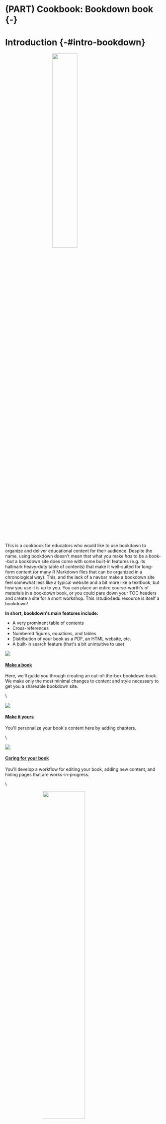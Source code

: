 # (PART) Cookbook: Bookdown book {-}



# Introduction {-#intro-bookdown}

<img src="images/illos/bookdown-base.jpg" width="40%" style="display: block; margin: auto;" />

This is a cookbook for educators who would like to use bookdown to organize and deliver educational content for their audience. Despite the name, using bookdown doesn't mean that what you make *has* to be a book--but a bookdown site does come with some built-in features (e.g. its hallmark heavy-duty table of contents) that make it well-suited for long-form content (or many R Markdown files that can be organized in a chronological way). This, and the lack of a navbar make a bookdown site feel somewhat less like a typical website and a bit more like a textbook, but how you use it is up to you. You can place an entire course-worth's of materials in a bookdown book, or you could pare down your TOC headers and create a site for a short workshop. This rstudio4edu resource is itself a bookdown! 

**In short, bookdown's main features include:**

* A very prominent table of contents
* Cross-references
* Numbered figures, equations, and tables
* Distribution of your book as a PDF, an HTML website, etc.
* A built-in search feature (that's a bit unintuitive to use)


<div class = "side-by-side no-anchor">
<div class = "side1">

<a href="#make-book" target="_blank"><img src="images/illos/bookdown-make.jpg" style="display: block; margin: auto;" /></a>

</div>
<div class = "side2">

#### [Make a book](#make-book)
Here, we'll guide you through creating an out-of-the-box bookdown book. We make only the most minimal changes to content and style necessary to get you a shareable bookdown site.

</div>
</div>

\

<div class = "side-by-side no-anchor">
<div class = "side1">

<a href="#book-yours" target="_blank"><img src="images/illos/insert.jpg" style="display: block; margin: auto;" /></a>

</div>
<div class = "side2">

#### [Make it yours](#book-yours)
You'll personalize your book's content here by adding chapters.

</div>
</div>

\

<div class = "side-by-side no-anchor">
<div class = "side1">

<a href="#book-care" target="_blank"><img src="images/illos/bookdown-care.jpg" style="display: block; margin: auto;" /></a>

</div>
<div class = "side2">

#### [Caring for your book](#book-care)
You'll develop a workflow for editing your book, adding new content, and hiding pages that are works-in-progress.

</div>
</div>

\

<div class = "side-by-side no-anchor">
<div class = "side1">

<a href="#book-dress" target="_blank"><img src="images/illos/bookdown-dressup.jpg" width="52%" style="display: block; margin: auto;" /></a>

</div>
<div class = "side2">

#### [Dress it up](#book-dress)

Here, you'll find instructions for no-fuss website customizations that leverage built-in features that *do not* rely on knowing, learning, or using CSS.

</div>
</div>

\

<div class = "side-by-side no-anchor">
<div class = "side1">

<a href="#book-fancy" target="_blank"><img src="images/illos/bookdown-fancy.jpg" width="50%" style="display: block; margin: auto;" /></a>

</div>
<div class = "side2">

#### [Make it fancier](#book-fancy)

If you want to take your customization further, we show you how to make your book look like the crème de la crème with some CSS, HTML, and (a teensy bit of) JavaScript.

</div>
</div>

## What are we making? {-}

If you have experience making basic R Markdown sites, then you can think of a bookdown as an R Markdown site with additional YAML files (there are *three*, which take care of configuration and stitching the site together) and some more rigid rules about what can start each document. 


[INSERT ANALOGY HERE FOR THE FILE TYPES]

As we build our first book, we'll want to keep in mind these elements:

* **Level 1 headers**, become new site pages/ book chapters
* **Three YAMLS**, one of which is `index.Rmd`and works as it does for RMD sites
* **.Rmd file order**, can be set manually in one of the YAMLs

Additionally, just like we did for R Markdown sites, we'll demo how to publish your bookdown site for free using GitHub Pages, so we'll also need:

* **A `docs/` folder** which will be the folder that we will use as the “boarding area” for your rendered site files to deploy on GitHub Pages.
* To **turn on GitHub Pages for your repository**.

There are certainly other options for publishing (aka deploying) a bookdown website. For an overview of other options, you may reference: https://rstudio.github.io/distill/publish_website.html.



## Pros and cons of using bookdown sites {-}

* Pros: Feels like working with a regular RMD site, once you get the hang of the YAMLS and the Level 1 headers. 

* Cons: Three YAMLs. Can't use tabsets. Your directory will be likely be filled with many `.Rmd`s, and there's no good way to organize them into subdirectories.


## Is this cookbook for you? {-}

**Pre-requisites:**

* You have a [GitHub account](https://github.com/)
* You are comfortable with the basics of using R and RStudio
* You understand how R projects work
* You understand the difference between a regular R script and an R Markdown document
* You have some familiarity working with R Markdown documents
* It is helpful, but not necessary if you have some familiarity with making regular RMD sites

**What you’ll learn:**

* How to compile multiple R Markdown files into a Bookdown site
* How to publish your Bookdown for free via GitHub Pages
* How to add basic customization using built in options
* How to take the customization even further by using HTML, CSS, and a little bit of JavaScript


## Learning resources {-}

* Bookdown examples from competition
*
* 

# Make a book {#make-book}


<img src="images/illos/bookdown-make.jpg" width="70%" style="display: block; margin: auto;" />

## tl;dr

This tl;dr is for readers who are already experienced with GitHub and want to see our “cheatsheet” version of the rest of this chapter. If you are looking for screenshots plus some hand-holding, we think you’ll benefit from reading the rest of this chapter.

**Here’s how you make an bookdown site from scratch, using a built-in site skeleton as a template:**

1. Start with an empty RStudio project linked to a remote GitHub repository that you can push/pull to from your local copy in RStudio.

1. In your project, create a simple shell for a bookdown website shell by running the following code in your R console:

    
    ```r
    bookdown:::bookdown_skeleton(getwd())
    ```

1. In your `_bookdown.yml` file, prep for publishing to GitHub Pages by changing the output directory of your book to a folder named `"docs"`.
    
    
    
1. Tell GitHub Pages to bypass using Jekyll to build your book by adding a single empty file named `.nojekyll` to your project root directory.

    
    ```r
    file.create(".nojekyll")
    ```


1. Build your book using the RStudio "Build" pane or by going to *Addins* > *Preview Book*

1. Push and commit to send your book online to GitHub- do you see your `.html` files in the `"docs"` folder?

1. Turn on GitHub Pages by going to your repository online. Click on the repository’s settings and under GitHub Pages, change the Source to be the `master branch /docs` folder.

1. Edit your book, build it, then push and commit to GitHub to publish your changes online.

1. Rinse and repeat! Every push to your `master` branch triggers the online version of your site to update.



## Getting set up

<img src="images/illos/Gears.jpg" width="20%" style="display: block; margin: auto;" />

### Packages needed

We'll use the following packages:


```r
#install.packages("bookdown")
library(bookdown)
```

### Make a project {#book-proj-first}

For your first bookdown site, we recommend starting by creating a GitHub repository online first, then making a project in RStudio. 

<!--TODO: add link to other workflow that we recommend later-->



We recommend following the tips on [Happy Git with R](https://happygitwithr.com/new-github-first.html) and starting in GitHub before switching to RStudio:

1. [**Create a new repository on GitHub**](https://happygitwithr.com/new-github-first.html#make-a-repo-on-github-2) for your work. 

    + Do *not* initialize the repo with a `.gitignore` or a `README` file (we'll add these later!).  
<br>
1. **Copy the repository URL** to your clipboard. 

    + Do this by clicking the green Clone or Download button.
    
    + Copy the HTTPS clone URL (looks like: `https://github.com/{yourname}/{yourrepo}.git`).
    
    + **Or** copy the SSH URL if you chose to set up SSH keys (looks like: `git@github.com:{yourname}/{yourrepo}.git`).  
<br> 
1. [Create a new RStudio Project via git clone](https://happygitwithr.com/new-github-first.html#new-rstudio-project-via-git-clone). **Open RStudio.** 

    + Do this by clicking *File* > *New Project* > *Version Control*> *Git*. 
    
    + Paste the copied URL. 
    
    + Be intentional about where you tell RStudio to create this new Project.  
<br>
1. **Click Create Project.**

:::tip
Follow these instructions from [Happy Git with R](https://happygitwithr.com/) to start with a new repo on [GitLab](https://happygitwithr.com/new-github-first.html#gitlab) or [Bitbucket](https://happygitwithr.com/new-github-first.html#bitbucket), instead of GitHub.
:::



### Make a book skeleton {#book-site-skeleton}

We'll start by creating the shell for a minimal bookdown website, and we'll publish this to GitHub Pages straight away. In your R console, type and run the following code:


```r
bookdown:::bookdown_skeleton(getwd())
```

:::gotcha
Note that we use ::: here (with three colons!) to generate these files.
:::

You will end up with the files in your working directory shown in Figure \@ref(fig:bookdown-dir).

Close RStudio and re-open your book by clicking on the project file (`.Rproj`). When you re-open the project, you may notice the `.Rproj` file shows up in your Git pane, which means that the file has changed. What happened? RStudio has detected that you have built a book, so a single line has been added to your `.Rproj` file:

```yaml
BuildType: Website
```

## A mini-orientation {#book-site-orientation}

Our skeleton created several out-of-the-box content files for our site, three of which contain YAML content:  

<div class="figure" style="text-align: center">
<img src="images/screenshots/bookdown-skeleton-files.jpg" alt="Book skeleton" width="500px" />
<p class="caption">(\#fig:bookdown-dir)Book skeleton</p>
</div>

1. `index.Rmd`. Any content in this file will be your bookdown site’s homepage. It will also be the initial chapter in your book, usually a preface or introductory chapter. This is also the only `.Rmd` file in the book that will begin with YAML (aka configuration) info. This file *must* be named `“index.Rmd”`.

1. `.Rmd` files starting with `"01-"`, `"02-"`, etc. These make up the other book content. By default, our book skeleton prefaces their filenames with numbers, which is what bookdown will use to order our content after `index.Rmd.` We'll eventually change these filenames (and the way we order files), but for now let's leave them as is. 

1. The other 2 YAMLs: `_bookdown.yml` and `_output.yml` contain other configuration info that we'll detail later. Highlights include that `_bookdown.yml` will be the place where we specify custom ordering of our bookdown `.Rmd`s, and `_output.yml` is where we'll link to supporting files like custom HTML and CSS. 

When we build our book, all of the `.Rmd` files will eventually be rendered as HTML files (i.e., website-ready pages). 

Nothing to do here, but good to know these things! We'll circle back to editing these files later.


## Push to GitHub {#book-push}

Let's get these website files pushed up to our remote repository on GitHub. Do the following from RStudio:

1. **Click *Git* ** in the same RStudio pane that also contains the *Environment* tab.

2. **Check the box(es)** under the "Staged" column and click *Commit*.

3. **Add a commit message** like "Creates book skeleton" and then click *Push*.

<img src="images/screenshots/bookdown-push.png" width="394" style="display: block; margin: auto;" />

## Change output directory {#book-output}

Now let's make a small change. In order to publish to GitHub pages, we'll want to send all of our rendered site files (i.e., the HTML files we'll soon have) to a folder named `docs/`. We do this by editing one of bookdown's YAML files.

* **Open `_bookdown.yml` and add `output_dir: docs`** on its own line:

    ```yaml
    book_filename: fake-book
    delete_merged_file: true
    output_dir: docs
    language:
      ui:
        chapter_name: 'Chapter '
    ```


:::gotcha
You might think that changing for the output directory to the `/docs` folder would be something that would be handled by the `_output.yml`, given its name, but confusingly, this is added to the `_bookdown.yml` instead.
:::

This step is a one-time step. It says: 
    
> "Please take all of my `.html` files that will get made when I *build*, and place them in the `docs/` folder. And if there's not a `docs/` folder, then make one." 
    
Having our HTML files live in `docs/` is necessary for using GitHub pages to make our pages go live, which we'll do soon. You do *not* need this step if you will not be publishing to GitHub Pages.


While we have `_bookdown.yml` open, let's add an additional line that will have each `.Rmd` in our book be processed independently. This is preferable, but if you think you have a use-case where this wouldn't be what you want, read up more about the alternative [here](https://bookdown.org/yihui/bookdown/new-session.html). 

* **In `_bookdown.yml`, add** `new_session: yes`.

    ```yaml
    book_filename: fake-book
    delete_merged_file: true
    output_dir: docs
    language:
      ui:
        chapter_name: 'Chapter '
    new_session: true
    ```


## Turn off Jekyll {#book-nojekyll}

This bit is only necessary if you plan to use GitHub Pages for publishing your website. We need to tell GitHub Pages to bypass using Jekyll to build your site. Jekyll works behind the scenes in GitHub Pages as a static site generator, but is not needed for R Markdown-related sites. Turning it off ensures that later down the line we won't run into problems with including formulas, equations, and folders that start with an `_` underscore, should we decide to do that. We complete this step by adding a single empty file named `.nojekyll` to your project root directory by running the following in the console:


```r
file.create(".nojekyll")
```
    
This is a hidden file, so don't worry if you don't see it in your *Files* pane after it's been created.

## Build your book {#build-book}

<a href="#build-book" target="_blank"><img src="images/pkg/Build.jpg" style="display: block; margin: auto;" /></a>

The files we have so far are enough to build our skeletal book. We "build", or render, our book each time we want to preview what our book likes like locally, and this is something you'll likely do many times over the course of making your book.

This step will render the HTML files we need and place them in a `docs/` folder. You can render your book a few different ways from either the RStudio IDE or the R console. Choose one of these for now, but we discuss other options later in @\ref(render-book).

<div class="side-by-side">
<div class= "side1">

**Option 1**: *From the R console*, you can run: 


```r
bookdown::serve_book()
```

</div>
<div class = "side2">

**Option 2**: *In the RStudio toolbar menu*, click on *Addins* > *Preview Book*

<div class="figure" style="text-align: center">
<img src="images/screenshots/bookdown-addins.png" alt="The Addins menu in RStudio" width="322" />
<p class="caption">(\#fig:unnamed-chunk-19)The Addins menu in RStudio</p>
</div>

</div>
</div>

:::rstudio-tip
Do not click on *Knit* to render your book! **[WHY?]** If you've already knit, then just clear out the `_book` folder. 
:::

<!-- or docs/ folder?-->

After running this, you should now see:

* A **`docs/` folder** in your project directory that has HTML files, among a few other files
* A **local preview of your book**, either automatically opened in a new window or in the *Viewer* tab in one of the RStudio panes.

:::tip
If at this point you somehow ended up with a folder called `_book/` in your project directory, go ahead and delete it. You don't need it. This is just bookdown's default version of the `docs/` folder, and if you have it, it just means you must have built your book before we specified `output_dir: "docs"` in `_bookdown.yml`.
:::

<!--todo: we need to tell them how to remove that dir if pushed-->


## Push to GitHub (again) {#book-push2}

Let's get these *new* website files pushed up to our remote repository on GitHub. 

* **You did render everything, right?** If you want your site to have the most recent updates you've made, then every single `.Rmd` file with a change must be rendered *right before* pushing to GitHub. We just did this in the last step, but just in case you felt inspired to make edits after seeing your book's local preview, then make sure each file with edits is rendered again. These can be done in one fell swoop, using either *Preview Book* or `bookdown::serve_book()`. 

:::gotcha
Watch out! Each time you build your book, the `docs/` folder will be overwritten with updated HTML versions of your `.Rmd`s. This means you shou NEVER EDIT FILES IN THE `docs/` FOLDER! Nothing catastrophic will happen if you do, but you will overwrite and lose all your changes the next time you build your book.
:::

* Go ahead and **stage** all your changed files, **commit**, and **push** to GitHub.

Everything should now be in your GitHub repo, but it's not yet a working bookdown site. In the next step we make the bookdown site live!

## Make a living, breathing site! {#book-living}

It's now time to tell GitHub where to find our website-ready files:



1. **Back on GitHub, click the *Settings* tab** of your project repository.


2. **Scroll down** until you get to "GitHub Pages" and select "master branch/docs folder". (This is why we had to set up `output_dir: docs` in our `site.yml` file previously. If your file doesn't end up in the `docs/` folder, GitHub pages won't find it.)

<center>![](images/rmd_custom/githubpages.png){width=600px}</center>

\

3. **Congratulations! A url is generated**--this is your website address. You can share it, tweet it, send it to your mom--it's now live!


4. **Add this url to the repo description** so that it's easy to find. 

<center>![](images/rmd_custom/url.png){width=80%}</center>

\

Now that the bare bones of the site are up, you can go back and add more `.Rmd` content to your book anytime. Your changes will go live as soon as you build your book, followed by a push to GitHub.


## Uplevel your workflow {#book-uplevel}

We followed a "GitHub first" workflow above, but if you'll be using GitHub regularly, we recommend evolving this workflow. First, install the `usethis` package:


```r
install.packages("usethis")
```

Then load it to use it:


```r
library(usethis)
```

Now, follow the instructions from [Happy Git with R setting up a GitHub personal access token or PAT](https://happygitwithr.com/github-pat.html).

Once you have a GitHub PAT set up in your `.Renviron` file, you can stay in RStudio and use the RStudio project wizard to create a new bookdown site:

1. **Click** *File* > *New Project* > *New Directory*
1. **Scroll down and select:** *Book Project using bookdown*
1. Then use your R console to **run** this code: 

    
    ```r
    use_git()
    use_github() # you have to have a PAT setup
    ```
    
1. Then follow all of our instructions above starting at [changing the site output directory](#book-site-output).



